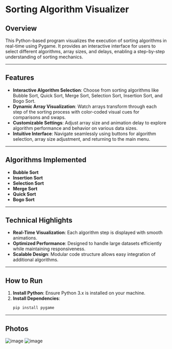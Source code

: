 # Sorting Algorithm Visualizer

## Overview
This Python-based program visualizes the execution of sorting algorithms in real-time using Pygame. It provides an interactive interface for users to select different algorithms, array sizes, and delays, enabling a step-by-step understanding of sorting mechanics.

---

## Features
- **Interactive Algorithm Selection**: Choose from sorting algorithms like Bubble Sort, Quick Sort, Merge Sort, Selection Sort, Insertion Sort, and Bogo Sort.
- **Dynamic Array Visualization**: Watch arrays transform through each step of the sorting process with color-coded visual cues for comparisons and swaps.
- **Customizable Settings**: Adjust array size and animation delay to explore algorithm performance and behavior on various data sizes.
- **Intuitive Interface**: Navigate seamlessly using buttons for algorithm selection, array size adjustment, and returning to the main menu.

---

## Algorithms Implemented
- **Bubble Sort**
- **Insertion Sort**
- **Selection Sort**
- **Merge Sort**
- **Quick Sort**
- **Bogo Sort**

---

## Technical Highlights
- **Real-Time Visualization**: Each algorithm step is displayed with smooth animations.
- **Optimized Performance**: Designed to handle large datasets efficiently while maintaining responsiveness.
- **Scalable Design**: Modular code structure allows easy integration of additional algorithms.

---

## How to Run
1. **Install Python**: Ensure Python 3.x is installed on your machine.
2. **Install Dependencies**:
   ```bash
   pip install pygame
   ```
---
## Photos 
![image](https://github.com/user-attachments/assets/8dbd704d-95af-4ef4-a6f6-eaa785c354bc)
![image](https://github.com/user-attachments/assets/8ce2de1f-47de-4b08-8249-66f31c2da7e8)

